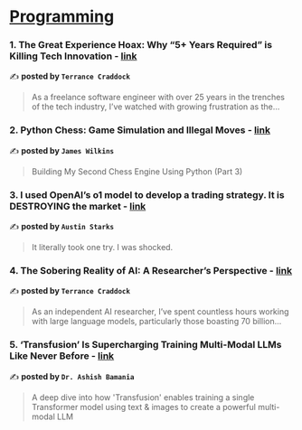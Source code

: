 
<h1><a href=https://medium.com/tag/programming/recommended target="_blank" rel="noopener noreferrer">Programming</a></h1>
<h3>1. The Great Experience Hoax: Why “5+ Years Required” is Killing Tech Innovation - <a href="https://medium.com/mr-plan-publication/the-great-experience-hoax-why-5-years-required-is-killing-tech-innovation-16082cc064b0" target="_blank" rel="noopener noreferrer">link</a></h3>

✍️ **posted by `Terrance Craddock`**

<blockquote>As a freelance software engineer with over 25 years in the trenches of the tech industry, I’ve watched with growing frustration as the…</blockquote>

<h3>2. Python Chess: Game Simulation and Illegal Moves - <a href="https://medium.com/gitconnected/python-chess-game-simulation-and-illegal-moves-55417b6d46e3" target="_blank" rel="noopener noreferrer">link</a></h3>

✍️ **posted by `James Wilkins`**

<blockquote>Building My Second Chess Engine Using Python (Part 3)</blockquote>

<h3>3. I used OpenAI’s o1 model to develop a trading strategy. It is DESTROYING the market - <a href="https://medium.com/datadriveninvestor/i-used-openais-o1-model-to-develop-a-trading-strategy-it-is-destroying-the-market-576a6039e8fa" target="_blank" rel="noopener noreferrer">link</a></h3>

✍️ **posted by `Austin Starks`**

<blockquote>It literally took one try. I was shocked.</blockquote>

<h3>4. The Sobering Reality of AI: A Researcher’s Perspective - <a href="https://medium.com/mr-plan-publication/the-sobering-reality-of-ai-a-researchers-perspective-96c883445b29" target="_blank" rel="noopener noreferrer">link</a></h3>

✍️ **posted by `Terrance Craddock`**

<blockquote>As an independent AI researcher, I’ve spent countless hours working with large language models, particularly those boasting 70 billion…</blockquote>

<h3>5. ‘Transfusion’ Is Supercharging Training Multi-Modal LLMs Like Never Before - <a href="https://medium.com/gitconnected/transfusion-is-supercharging-training-multi-modal-llms-like-never-before-a8c112c4194b" target="_blank" rel="noopener noreferrer">link</a></h3>

✍️ **posted by `Dr. Ashish Bamania`**

<blockquote>A deep dive into how 'Transfusion' enables training a single Transformer model using text & images to create a powerful multi-modal LLM</blockquote>

